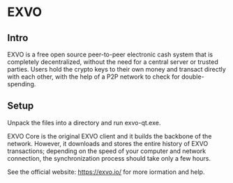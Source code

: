 EXVO
======

Intro
-----
EXVO is a free open source peer-to-peer electronic cash system that is
completely decentralized, without the need for a central server or trusted
parties. Users hold the crypto keys to their own money and transact directly
with each other, with the help of a P2P network to check for double-spending.


Setup
-----
Unpack the files into a directory and run exvo-qt.exe.

EXVO Core is the original EXVO client and it builds the backbone of the network.
However, it downloads and stores the entire history of EXVO transactions;
depending on the speed of your computer and network connection, the synchronization
process should take only a few hours.

See the official website:
  https://exvo.io/
for more iormation and help.
